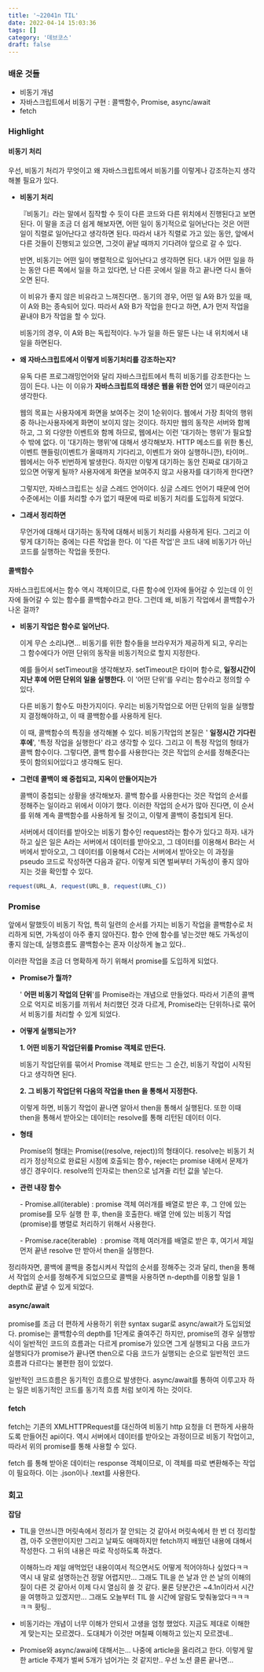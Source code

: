 ```yaml
---
title: '~22041n TIL'
date: 2022-04-14 15:03:36
tags: []
category: '데브코스'
draft: false
---
```


### 배운 것들

- 비동기 개념
- 자바스크립트에서 비동기 구현 : 콜백함수, Promise, async/await
- fetch

### Highlight

#### 비동기 처리

우선, 비동기 처리가 무엇이고 왜 자바스크립트에서 비동기를 이렇게나 강조하는지 생각해볼 필요가 있다.

- **비동기 처리**

  『비동기』라는 말에서 짐작할 수 듯이 다른 코드와 다른 위치에서 진행된다고 보면 된다. 이 말을 조금 더 쉽게 해보자면, 어떤 일이 동기적으로 일어난다는 것은 어떤 일이 직렬로 일어난다고 생각하면 된다. 따라서 내가 직렬로 가고 있는 동안, 앞에서 다른 것들이 진행되고 있으면, 그것이 끝날 때까지 기다려야 앞으로 갈 수 있다.

  반면, 비동기는 어떤 일이 병렬적으로 일어난다고 생각하면 된다. 내가 어떤 일을 하는 동안 다른 쪽에서 일을 하고 있다면, 난 다른 곳에서 일을 하고 끝나면 다시 돌아오면 된다.

  이 비유가 좋지 않은 비유라고 느껴진다면.. 동기의 경우, 어떤 일 A와 B가 있을 때, 이 A와 B는 종속되어 있다. 따라서 A와 B가 작업을 한다고 하면, A가 먼저 작업을 끝내야 B가 작업을 할 수 있다.

  비동기의 경우, 이 A와 B는 독립적이다. 누가 일을 하든 말든 나는 내 위치에서 내 일을 하면된다.

- **왜 자바스크립트에서 이렇게 비동기처리를 강조하는지?**

  유독 다른 프로그래밍언어와 달리 자바스크립트에서 특히 비동기를 강조한다는 느낌이 든다. 나는 이 이유가 **자바스크립트의 태생은 웹을 위한 언어** 였기 때문이라고 생각한다.

  웹의 목표는 사용자에게 화면을 보여주는 것이 1순위이다. 웹에서 가장 최악의 행위 중 하나는사용자에게 화면이 보이지 않는 것이다. 하지만 웹의 동작은 서버와 함께하고, 그 외 다양한 이벤트와 함께 하므로, 웹에서는 이런 '대기하는 행위'가 필요할 수 밖에 없다. 이 '대기하는 행위'에 대해서 생각해보자. HTTP 메소드를 위한 통신, 이벤트 핸들링(이벤트가 올때까지 기다리고, 이벤트가 와야 실행하니깐), 타이머.. 웹에서는 아주 빈번하게 발생한다. 하지만 이렇게 대기하는 동안 진짜로 대기하고 있으면 어떻게 될까? 사용자에게 화면을 보여주지 않고 사용자를 대기하게 한다면?

  그렇지만, 자바스크립트는 싱글 스레드 언어이다. 싱글 스레드 언어기 때문에 언어 수준에서는 이를 처리할 수가 없기 때문에 따로 비동기 처리를 도입하게 되었다.

- **그래서 정리하면**

  무언가에 대해서 대기하는 동작에 대해서 비동기 처리를 사용하게 된다. 그리고 이렇게 대기하는 중에는 다른 작업을 한다. 이 '다른 작업'은 코드 내에 비동기가 아닌 코드를 실행하는 작업을 뜻한다.

#### 콜백함수

자바스크립트에서는 함수 역시 객체이므로, 다른 함수에 인자에 들어갈 수 있는데 이 인자에 들어갈 수 있는 함수를 콜백함수라고 한다. 그런데 왜, 비동기 작업에서 콜백함수가 나온 걸까?

- **비동기 작업은 함수로 일어난다.**

  이게 무슨 소리냐면... 비동기를 위한 함수들을 브라우저가 제공하게 되고, 우리는 그 함수에다가 어떤 단위의 동작을 비동기적으로 할지 지정한다.

  예를 들어서 setTimeout을 생각해보자. setTimeout은 타이머 함수로, **일정시간이 지난 후에 어떤 단위의 일을 실행한다.** 이 '어떤 단위'를 우리는 함수라고 정의할 수 있다.

  다른 비동기 함수도 마찬가지이다. 우리는 비동기작업으로 어떤 단위의 일을 실행할지 결정해야하고, 이 때 콜백함수를 사용하게 된다.

  이 때, 콜백함수의 특징을 생각해볼 수 있다. 비동기작업의 본질은 ' **일정시간 기다린 후에**', '특정 작업을 실행한다' 라고 생각할 수 있다. 그리고 이 특정 작업의 형태가 콜백 함수이다. 그렇다면, 콜백 함수를 사용한다는 것은 작업의 순서를 정해준다는 뜻이 함의되어있다고 생각해도 된다.

- **그런데 콜백이 왜 중첩되고, 지옥이 만들어지는가**

  콜백이 중첩되는 상황을 생각해보자. 콜백 함수를 사용한다는 것은 작업의 순서를 정해주는 일이라고 위에서 이야기 했다. 이러한 작업의 순서가 많아 진다면, 이 순서를 위해 계속 콜백함수를 사용하게 될 것이고, 이렇게 콜백이 중첩되게 된다.

  서버에서 데이터를 받아오는 비동기 함수인 request라는 함수가 있다고 하자. 내가 하고 싶은 일은 A라는 서버에서 데이터를 받아오고, 그 데이터를 이용해서 B라는 서버에서 받아오고, 그 데이터를 이용해서 C라는 서버에서 받아오는 이 과정을 pseudo 코드로 작성하면 다음과 같다. 이렇게 되면 벌써부터 가독성이 좋지 않아 지는 것을 확인할 수 있다.

```javascript
request(URL_A, request(URL_B, request(URL_C))
```

### Promise

앞에서 말했듯이 비동기 작업, 특히 일련의 순서를 가지는 비동기 작업을 콜백함수로 처리하게 되면, 가독성이 아주 좋지 않아진다. 함수 안에 함수를 넣는것만 해도 가독성이 좋지 않는데, 실행흐름도 콜백함수는 혼자 이상하게 놀고 있다..

이러한 작업을 조금 더 명확하게 하기 위해서 promise를 도입하게 되었다.

- **Promise가 뭘까?**

  ' **어떤 비동기 작업의 단위**'를 Promise라는 개념으로 만들었다. 따라서 기존의 콜백으로 억지로 비동기를 끼워서 처리했던 것과 다르게, Promise라는 단위하나로 묶어서 비동기를 처리할 수 있게 되었다.

- **어떻게 실행되는가?**

  **1\. 어떤 비동기 작업단위를 Promise 객체로 만든다.**

  비동기 작업단위를 묶어서 Promise 객체로 만드는 그 순간, 비동기 작업이 시작된다고 생각하면 된다.

  **2\. 그 비동기 작업단위 다음의 작업을 then 을 통해서 지정한다.**

  이렇게 하면, 비동기 작업이 끝나면 알아서 then을 통해서 실행된다. 또한 이때 then을 통해서 받아오는 데이터는 resolve를 통해 리턴된 데이터 이다.

- **형태**

  Promise의 형태는 Promise((resolve, reject))의 형태이다. resolve는 비동기 처리가 정상적으로 완료된 시점에 호출되는 함수, reject는 promise 내에서 문제가 생긴 경우이다. resolve의 인자로는 then으로 넘겨줄 리턴 값을 넣는다.

- **관련 내장 함수**

  \- Promise.all(iterable) : promise 객체 여러개를 배열로 받은 후, 그 안에 있는 promise를 모두 실행 한 후, then을 호출한다. 배열 안에 있는 비동기 작업(promise)를 병렬로 처리하기 위해서 사용한다.

  \- Promise.race(iterable)  : promise 객체 여러개를 배열로 받은 후, 여기서 제일 먼저 끝낸 resolve 만 받아서 then을 실행한다.

정리하자면, 콜백에 콜백을 중첩시켜서 작업의 순서를 정해주는 것과 달리, then을 통해서 작업의 순서를 정해주게 되었으므로 콜백을 사용하면 n-depth를 이용할 일을 1 depth로 끝낼 수 있게 되었다.

#### async/await

promise를 조금 더 편하게 사용하기 위한 syntax sugar로 async/await가 도입되었다. promise는 콜백함수의 depth를 1단계로 줄여주긴 하지만, promise의 경우 실행방식이 일반적인 코드의 흐름과는 다르게 promise가 있으면 그게 실행되고 다음 코드가 실행되다가 promise가 끝나면 then으로 다음 코드가 실행되는 순으로 일반적인 코드 흐름과 다르다는 불편한 점이 있었다.

일반적인 코드흐름은 동기적인 흐름으로 발생한다. async/await를 통하여 이루고자 하는 일은 비동기적인 코드를 동기적 흐름 처럼 보이게 하는 것이다.

#### fetch

fetch는 기존의 XMLHTTPRequest를 대신하여 비동기 http 요청을 더 편하게 사용하도록 만들어진 api이다. 역시 서버에서 데이터를 받아오는 과정이므로 비동기 작업이고, 따라서 위의 promise를 통해 사용할 수 있다.

fetch 를 통해 받아온 데이터는 response 객체이므로, 이 객체를 따로 변환해주는 작업이 필요하다. 이는 .json이나 .text를 사용한다.

### 회고

**잡담**

- TIL을 안쓰니깐 머릿속에서 정리가 잘 안되는 것 같아서 머릿속에서 한 번 더 정리할 겸, 아주 오랜만이지만 그리고 날짜도 애매하지만 fetch까지 배웠던 내용에 대해서 작성한다. 그 뒤의 내용은 따로 작성하도록 하겠다.

  이해하느라 제일 애먹었던 내용이여서 적으면서도 어떻게 적어야하나 싶었다ㅋㅋ 역시 내 말로 설명하는건 정말 어렵지만... 그래도 TIL을 쓴 날과 안 쓴 날의 이해의 질이 다른 것 같아서 이제 다시 열심히 쓸 것 같다. 물론 당분간은 ~4.1n이라서 시간을 여행하고 있겠지만... 그래도 오늘부터 TIL 쓸 시간에 알람도 맞춰놓았다ㅋㅋㅋㅋㅋ 홧팅..

- 비동기라는 개념이 너무 이해가 안되서 고생을 엄청 했었다. 지금도 제대로 이해한게 맞는지는 모르겠다.. 도대체가 이것만 며칠째 이해하고 있는지 모르겠네..
- Promise와 async/awai에 대해서는... 나중에 article을 올리려고 한다. 이렇게 말한 article 주제가 벌써 5개가 넘어가는 것 같지만.. 우선 노션 클론 끝나면...
